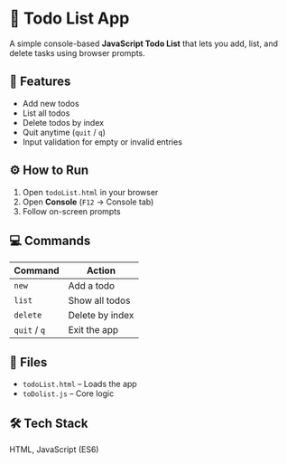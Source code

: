 # 📝 Todo List App

A simple console-based **JavaScript Todo List** that lets you add, list, and delete tasks using browser prompts.

## 🚀 Features
- Add new todos  
- List all todos  
- Delete todos by index  
- Quit anytime (`quit` / `q`)  
- Input validation for empty or invalid entries  

## ⚙️ How to Run
1. Open `todoList.html` in your browser  
2. Open **Console** (`F12` → Console tab)  
3. Follow on-screen prompts  

## 💻 Commands
| Command | Action |
|----------|--------|
| `new` | Add a todo |
| `list` | Show all todos |
| `delete` | Delete by index |
| `quit` / `q` | Exit the app |

## 🧩 Files
- `todoList.html` – Loads the app  
- `toDolist.js` – Core logic  

## 🛠️ Tech Stack
HTML, JavaScript (ES6)
